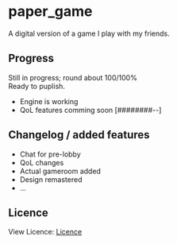 # paper_game

A digital version of a game I play with my friends.

## Progress

Still in progress; round about 100/100%<br>
Ready to puplish.
 - Engine is working
 - QoL features comming soon
[########--]

## Changelog / added features
- Chat for pre-lobby
- QoL changes
- Actual gameroom added
- Design remastered
- ...

## Licence

View Licence: 
[Licence](https://github.com/Schleimfresse/paper_game/blob/main/LICENSE)
